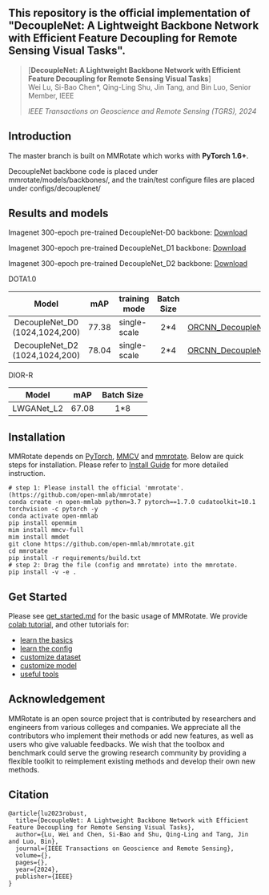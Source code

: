
## This repository is the official implementation of "DecoupleNet: A Lightweight Backbone Network with Efficient Feature Decoupling for Remote Sensing Visual Tasks".
> [**DecoupleNet: A Lightweight Backbone Network with Efficient Feature Decoupling for
Remote Sensing Visual Tasks**]  
> Wei Lu, Si-Bao Chen*, Qing-Ling Shu, Jin Tang, and Bin Luo, Senior Member, IEEE 
> 
>  *IEEE Transactions on Geoscience and Remote Sensing (TGRS), 2024*
> 
## Introduction

The master branch is built on MMRotate which works with **PyTorch 1.6+**.

DecoupleNet backbone code is placed under mmrotate/models/backbones/, and the train/test configure files are placed under configs/decouplenet/ 


## Results and models

Imagenet 300-epoch pre-trained DecoupleNet-D0 backbone: [Download](https://github.com/lwCVer/DecoupleNet/releases/download/weights/DecoupleNet_D0.pth)

Imagenet 300-epoch pre-trained DecoupleNet_D1 backbone: [Download](https://github.com/lwCVer/DecoupleNet/releases/download/weights/DecoupleNet_D1.pth)

Imagenet 300-epoch pre-trained DecoupleNet_D2 backbone: [Download](https://github.com/lwCVer/DecoupleNet/releases/download/weights/DecoupleNet_D2.pth)

DOTA1.0

|             Model              |  mAP  | training mode | Batch Size |                                                       Configs                                                       |                                                              Download                                                               |
|:------------------------------:|:-----:|---------------|:----------:|:-------------------------------------------------------------------------------------------------------------------:|:-----------------------------------------------------------------------------------------------------------------------------------:|
| DecoupleNet_D0 (1024,1024,200) | 77.38 | single-scale  |    2\*4    | [ORCNN_DecoupleNet_D0_fpn_le90_dota10_ss_e36](./configs/DecoupleNet/ORCNN_DecoupleNet_D0_fpn_le90_dota10_ss_e36.py) |          [model](https://github.com/lwCVer/)           |
| DecoupleNet_D2 (1024,1024,200) | 78.04 | single-scale  |    2\*4    | [ORCNN_DecoupleNet_D2_fpn_le90_dota10_ss_e36](./configs/DecoupleNet/ORCNN_DecoupleNet_D2_fpn_le90_dota10_ss_e36.py) |          [model](https://github.com/lwCVer/)           |


DIOR-R 

|                    Model                     |  mAP  | Batch Size |
| :------------------------------------------: |:-----:| :--------: |
|                   LWGANet_L2                   | 67.08 |    1\*8    |

## Installation

MMRotate depends on [PyTorch](https://pytorch.org/), [MMCV](https://github.com/open-mmlab/mmcv) and [mmrotate](https://github.com/open-mmlab/mmrotate).
Below are quick steps for installation.
Please refer to [Install Guide](https://mmrotate.readthedocs.io/en/latest/install.html) for more detailed instruction.

```shell
# step 1: Please install the official 'mmrotate'. (https://github.com/open-mmlab/mmrotate)
conda create -n open-mmlab python=3.7 pytorch==1.7.0 cudatoolkit=10.1 torchvision -c pytorch -y
conda activate open-mmlab
pip install openmim
mim install mmcv-full
mim install mmdet
git clone https://github.com/open-mmlab/mmrotate.git
cd mmrotate
pip install -r requirements/build.txt
# step 2: Drag the file (config and mmrotate) into the mmrotate.
pip install -v -e .
```

## Get Started

Please see [get_started.md](docs/en/get_started.md) for the basic usage of MMRotate.
We provide [colab tutorial](demo/MMRotate_Tutorial.ipynb), and other tutorials for:

- [learn the basics](docs/en/intro.md)
- [learn the config](docs/en/tutorials/customize_config.md)
- [customize dataset](docs/en/tutorials/customize_dataset.md)
- [customize model](docs/en/tutorials/customize_models.md)
- [useful tools](docs/en/tutorials/useful_tools.md)

## Acknowledgement

MMRotate is an open source project that is contributed by researchers and engineers from various colleges and companies. We appreciate all the contributors who implement their methods or add new features, as well as users who give valuable feedbacks. We wish that the toolbox and benchmark could serve the growing research community by providing a flexible toolkit to reimplement existing methods and develop their own new methods.

## Citation
```
@article{lu2023robust,
  title={DecoupleNet: A Lightweight Backbone Network with Efficient Feature Decoupling for Remote Sensing Visual Tasks},
  author={Lu, Wei and Chen, Si-Bao and Shu, Qing-Ling and Tang, Jin and Luo, Bin},
  journal={IEEE Transactions on Geoscience and Remote Sensing},
  volume={},
  pages={},
  year={2024},
  publisher={IEEE}
}
```
